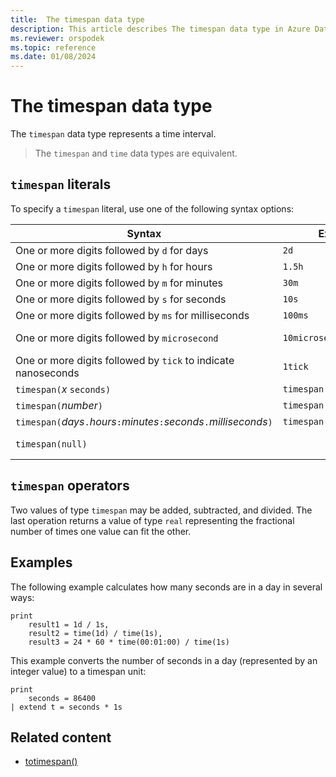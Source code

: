 ```yaml
---
title:  The timespan data type
description: This article describes The timespan data type in Azure Data Explorer.
ms.reviewer: orspodek
ms.topic: reference
ms.date: 01/08/2024
---
```

# The timespan data type

The `timespan` data type represents a time interval.

> The `timespan` and `time` data types are equivalent.

## `timespan` literals

To specify a `timespan` literal, use one of the following syntax options:

| Syntax | Example | Length of time |
|--|--|--|
| One or more digits followed by `d` for days | `2d` | 2 days |
| One or more digits followed by `h` for hours | `1.5h` | 1.5 hours |
| One or more digits followed by `m` for minutes | `30m` | 30 minutes |
| One or more digits followed by `s` for seconds | `10s` | 10 seconds |
| One or more digits followed by `ms` for milliseconds | `100ms` | 100 milliseconds |
| One or more digits followed by `microsecond` | `10microsecond` | 10 microseconds |
| One or more digits followed by `tick` to indicate nanoseconds | `1tick` | 100 ns |
| `timespan(`*x* `seconds)` | `timespan(15 seconds)` | 15 seconds |
| `timespan(`*number*`)` | `timespan(2)` | 2 days |
| `timespan(`*days*`.`*hours*`:`*minutes*`:`*seconds*`.`*milliseconds*`)` | `timespan(0.12:34:56.7)` | `0d+12h+34m+56.7s` |
| `timespan(null)` |  | Represents the [null value](null-values.md). |

## `timespan` operators

Two values of type `timespan` may be added, subtracted, and divided.
The last operation returns a value of type `real` representing the
fractional number of times one value can fit the other.

## Examples

The following example calculates how many seconds are in a day in several ways:

```kusto
print
    result1 = 1d / 1s,
    result2 = time(1d) / time(1s),
    result3 = 24 * 60 * time(00:01:00) / time(1s)
```

This example converts the number of seconds in a day (represented by an integer value) to a timespan unit:

```kusto
print 
    seconds = 86400
| extend t = seconds * 1s
```

## Related content

* [totimespan()](../../query/totimespanfunction.md)
